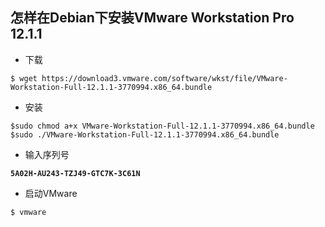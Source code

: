 ## 怎样在Debian下安装VMware Workstation Pro 12.1.1

+ 下载

```
$ wget https://download3.vmware.com/software/wkst/file/VMware-Workstation-Full-12.1.1-3770994.x86_64.bundle
```

+ 安装

```
$sudo chmod a+x VMware-Workstation-Full-12.1.1-3770994.x86_64.bundle
$sudo ./VMware-Workstation-Full-12.1.1-3770994.x86_64.bundle
```
+ 输入序列号

**```5A02H-AU243-TZJ49-GTC7K-3C61N```**

+ 启动VMware

```$ vmware```
